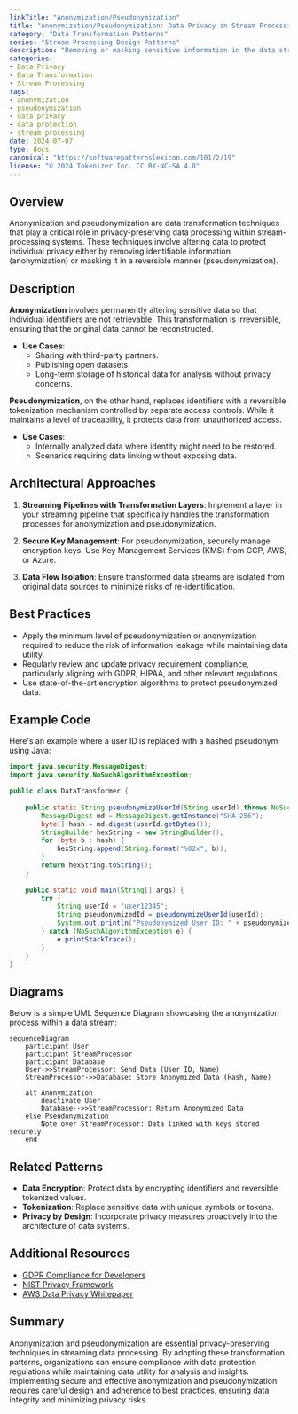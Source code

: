 ```yaml
---
linkTitle: "Anonymization/Pseudonymization"
title: "Anonymization/Pseudonymization: Data Privacy in Stream Processing"
category: "Data Transformation Patterns"
series: "Stream Processing Design Patterns"
description: "Removing or masking sensitive information in the data stream to protect privacy through techniques such as anonymization and pseudonymization."
categories:
- Data Privacy
- Data Transformation
- Stream Processing
tags:
- anonymization
- pseudonymization
- data privacy
- data protection
- stream processing
date: 2024-07-07
type: docs
canonical: "https://softwarepatternslexicon.com/101/2/19"
license: "© 2024 Tokenizer Inc. CC BY-NC-SA 4.0"
---
```


## Overview

Anonymization and pseudonymization are data transformation techniques that play a critical role in privacy-preserving data processing within stream-processing systems. These techniques involve altering data to protect individual privacy either by removing identifiable information (anonymization) or masking it in a reversible manner (pseudonymization).

## Description

**Anonymization** involves permanently altering sensitive data so that individual identifiers are not retrievable. This transformation is irreversible, ensuring that the original data cannot be reconstructed.

- **Use Cases**: 
  - Sharing with third-party partners.
  - Publishing open datasets.
  - Long-term storage of historical data for analysis without privacy concerns.

**Pseudonymization**, on the other hand, replaces identifiers with a reversible tokenization mechanism controlled by separate access controls. While it maintains a level of traceability, it protects data from unauthorized access.

- **Use Cases**: 
  - Internally analyzed data where identity might need to be restored.
  - Scenarios requiring data linking without exposing data.

## Architectural Approaches

1. **Streaming Pipelines with Transformation Layers**:
   Implement a layer in your streaming pipeline that specifically handles the transformation processes for anonymization and pseudonymization.

2. **Secure Key Management**:
   For pseudonymization, securely manage encryption keys. Use Key Management Services (KMS) from GCP, AWS, or Azure.

3. **Data Flow Isolation**:
   Ensure transformed data streams are isolated from original data sources to minimize risks of re-identification.

## Best Practices

- Apply the minimum level of pseudonymization or anonymization required to reduce the risk of information leakage while maintaining data utility.
- Regularly review and update privacy requirement compliance, particularly aligning with GDPR, HIPAA, and other relevant regulations.
- Use state-of-the-art encryption algorithms to protect pseudonymized data.

## Example Code

Here's an example where a user ID is replaced with a hashed pseudonym using Java:

```java
import java.security.MessageDigest;
import java.security.NoSuchAlgorithmException;

public class DataTransformer {
    
    public static String pseudonymizeUserId(String userId) throws NoSuchAlgorithmException {
        MessageDigest md = MessageDigest.getInstance("SHA-256");
        byte[] hash = md.digest(userId.getBytes());
        StringBuilder hexString = new StringBuilder();
        for (byte b : hash) {
            hexString.append(String.format("%02x", b));
        }
        return hexString.toString();
    }
    
    public static void main(String[] args) {
        try {
            String userId = "user12345";
            String pseudonymizedId = pseudonymizeUserId(userId);
            System.out.println("Pseudonymized User ID: " + pseudonymizedId);
        } catch (NoSuchAlgorithmException e) {
            e.printStackTrace();
        }
    }
}
```

## Diagrams

Below is a simple UML Sequence Diagram showcasing the anonymization process within a data stream:

```mermaid
sequenceDiagram
    participant User
    participant StreamProcessor
    participant Database
    User->>StreamProcessor: Send Data (User ID, Name)
    StreamProcessor->>Database: Store Anonymized Data (Hash, Name)

    alt Anonymization
        deactivate User
        Database-->>StreamProcessor: Return Anonymized Data
    else Pseudonymization
        Note over StreamProcessor: Data linked with keys stored securely
    end
```

## Related Patterns

- **Data Encryption**: Protect data by encrypting identifiers and reversible tokenized values.
- **Tokenization**: Replace sensitive data with unique symbols or tokens.
- **Privacy by Design**: Incorporate privacy measures proactively into the architecture of data systems.

## Additional Resources

- [GDPR Compliance for Developers](https://gdpr.eu/developers/)
- [NIST Privacy Framework](https://www.nist.gov/privacy-framework)
- [AWS Data Privacy Whitepaper](https://aws.amazon.com/compliance/data-privacy-faq/)

## Summary

Anonymization and pseudonymization are essential privacy-preserving techniques in streaming data processing. By adopting these transformation patterns, organizations can ensure compliance with data protection regulations while maintaining data utility for analysis and insights. Implementing secure and effective anonymization and pseudonymization requires careful design and adherence to best practices, ensuring data integrity and minimizing privacy risks.
